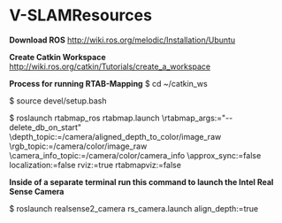 # V-SLAMResources

**Download ROS**
http://wiki.ros.org/melodic/Installation/Ubuntu

**Create Catkin Workspace**
http://wiki.ros.org/catkin/Tutorials/create_a_workspace

**Process for running RTAB-Mapping**
$ cd ~/catkin_ws

$ source devel/setup.bash

$ roslaunch rtabmap_ros rtabmap.launch \rtabmap_args:="--delete_db_on_start" 
\depth_topic:=/camera/aligned_depth_to_color/image_raw 
\rgb_topic:=/camera/color/image_raw 
\camera_info_topic:=/camera/color/camera_info 
\approx_sync:=false localization:=false 
rviz:=true rtabmapviz:=false

**Inside of a separate terminal run this command to launch the Intel Real Sense Camera**

$  roslaunch realsense2_camera rs_camera.launch align_depth:=true
